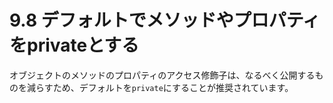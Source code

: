 # 9.8 デフォルトでメソッドやプロパティをprivateとする

オブジェクトのメソッドのプロパティのアクセス修飾子は、なるべく公開するものを減らすため、デフォルトを`private`にすることが推奨されています。